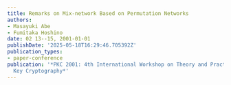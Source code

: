 ```yaml
---
title: Remarks on Mix-network Based on Permutation Networks
authors:
- Masayuki Abe
- Fumitaka Hoshino
date: 02 13--15, 2001-01-01
publishDate: '2025-05-18T16:29:46.705392Z'
publication_types:
- paper-conference
publication: '*PKC 2001: 4th International Workshop on Theory and Practice in Public
  Key Cryptography*'
---
```

